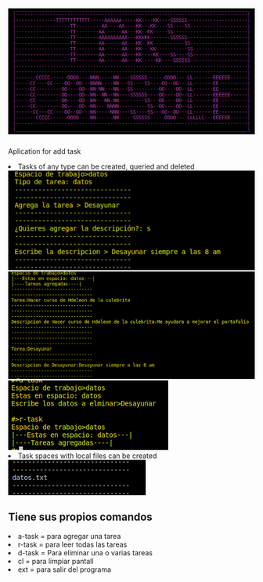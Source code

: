 
# <img src="./Images/TitleStaks.png"/>
<p>Aplication for add task</P>
<li>Tasks of any type can be created, queried and deleted</li>
<img src="./Images/Agregar.png">
<img src="./Images/LeerFile.png">
<img src="./Images/Delete.png">
<li>Task spaces with local files can be created</li>
<img src="./Images/filesFind.png">

## Tiene sus propios comandos
<li>a-task = para agregar una tarea
<li>r-task = para leer todas las tareas
<li>d-task = Para eliminar una o varias tareas
<li>cl = para limpiar pantall
<li>ext = para salir del programa